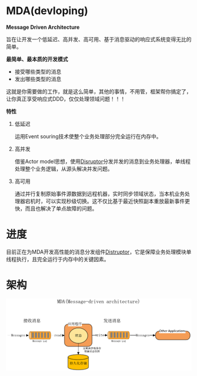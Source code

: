 # MDA(devloping)
**Message Driven Architecture**

旨在让开发一个低延迟、高并发、高可用、基于消息驱动的响应式系统变得无比的简单。

**最简单、最本质的开发模式**
- 接受哪些类型的消息
- 发出哪些类型的消息

这就是你需要做的工作，就是这么简单，其他的事情，不用管，框架帮你搞定了，让你真正享受响应式DDD，仅仅处理领域问题！！！

**特性**
1. 低延迟

   运用Event souring技术使整个业务处理部分完全运行在内存中。

2. 高并发

   借鉴Actor model思想，使用[Disruptor](https://github.com/justmine66/Disruptor)分发并发的消息到业务处理器，单线程处理整个业务逻辑，从源头解决并发问题。

3. 高可用

   通过并行复制原始事件源数据到远程机器，实时同步领域状态，当本机业务处理器宕机时，可以实现秒级切换。这不仅比基于最近快照副本重放最新事件更快，而且也解决了单点故障的问题。

# 进度
目前正在为MDA开发高性能的消息分发组件[Distruptor](https://github.com/justmine66/Disruptor)，它是保障业务处理模块单线程执行，且完全运行于内存中的关键因素。

# 架构
![](./MDA.png)
